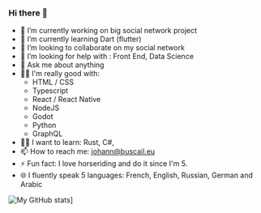 ### Hi there 👋

<!-- **johannb75/johannb75** is a ✨ _special_ ✨ repository because its `README.md` (this file) appears on your GitHub profile. -->

- 🔭 I’m currently working on big social network project
- 🌱 I’m currently learning Dart (flutter)
- 👯 I’m looking to collaborate on my social network
- 🤔 I’m looking for help with : Front End, Data Science
- 💬 Ask me about anything
- 👨‍💻 I'm really good with: 
	- HTML / CSS
	-	Typescript
	-	React / React Native
	- NodeJS
	- Godot
	- Python
	- GraphQL
- 🕵️‍♂️ I want to learn: Rust, C#, 
- 📫 How to reach me: johann@buscail.eu
- ⚡ Fun fact: I love horseriding and do it since I'm 5.
- 🌐 I fluently speak 5 languages: French, English, Russian, German and Arabic

![My GitHub stats](https://github-readme-stats.vercel.app/api?username=johannb75&count_private=true&show_icons=true&theme=radical)]
